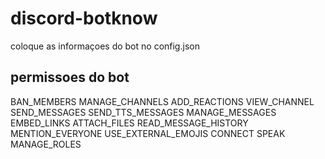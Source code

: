 # discord-botknow

coloque as informaçoes do bot no config.json

## permissoes do bot
BAN_MEMBERS
MANAGE_CHANNELS
ADD_REACTIONS
VIEW_CHANNEL
SEND_MESSAGES
SEND_TTS_MESSAGES
MANAGE_MESSAGES
EMBED_LINKS
ATTACH_FILES
READ_MESSAGE_HISTORY
MENTION_EVERYONE
USE_EXTERNAL_EMOJIS
CONNECT
SPEAK
MANAGE_ROLES
